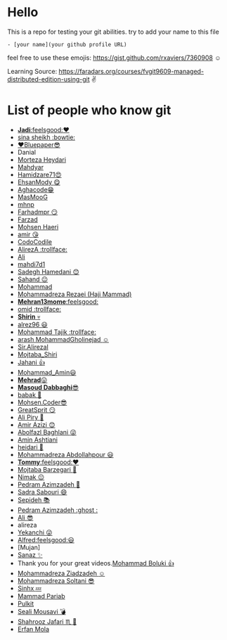 # __Hello__
This is a repo for testing your git abilities. try to add your name to this file

`- [your name](your github profile URL)`

feel free to use these emojis: https://gist.github.com/rxaviers/7360908 :relaxed:

Learning Source: https://faradars.org/courses/fvgit9609-managed-distributed-edition-using-git :v:

# List of people who know git
- [__Jadi__:feelsgood::heart:](https://jadi.net)
- [sina sheikh :bowtie:](https://github.com/mrsinshin)
- [:heart:Bluepaper:sunglasses:](https://github.com/MrBluepaper)
- Danial
- [Morteza Heydari](https://github.com/MortezaHeydari97)
- [Mahdyar](https://github.com/mahdyar)
- [Hamidzare71:heart_eyes: ](https://github.com/hamidzare71)
- [EhsanMody :yum:](https://github.com/ehsanmody)
- [Aghacode:grin:](https://github.com/aghacode)
- [MasMooG](https://github.com/MasuodSamarin)
- [mhnp](https://github.com/mnakhaei)
- [Farhadmpr :smirk: ](http://farhadm.ir)
- [Farzad](https://github.com/f-a-r-z-a-d)
- [Mohsen Haeri](https://github.com/tabib2m)
- [amir :kissing_heart:](https://github.com/amirdy)
- [CodoCodile](https://github.com/HoseinAbili/)
- [AlirezA :trollface: ](https://github.com/bojbaj)
- [Ali](https://github.com/AliNazariii)
- [mahdi7d1](https://github.com/mahdi7d1)
- [Sadegh Hamedani :blush:](https://github.com/SgHmp97)
- [Sahand :neutral_face:](https://github.com/sahandkarimkhani)
- [Mohammad](https://github.com/maskroid)
- [Mohammadreza Rezaei (Haji Mammad)](https://github.com/MrRezaei)
- [__Mehran13mome__:feelsgood:](https://github.com/mome13)
-  [omid :trollface:](https://github.com/omidzahed1998)
- [__Shirin__ :skull:](https://github.com/ShirinTahmasebi)
- [alrez96 :smiley:](https://github.com/alrez96)
- [Mohammad Tajik :trollface: ](https://github.com/mtss92)
- [arash MohammadGholinejad :relaxed:](https://github.com/Arashmgholinejad)
- [Sir.Alirezal](https://github.com/sirAlireza)
- [  Mojtaba_Shiri ](https://github.com/MojtabaShiri)
- [Jahani :+1:](https://github.com/jahani)
- [Mohammad_Amin:smiley:](https://github.com/aminsoheyli)
- [__Mehrad__:stuck_out_tongue:](https://github.com/mahdi161)
- [__Masoud Dabbaghi__:sunglasses:](https://github.com/masoudd2159)
- [babak :moyai:](https://github.com/babk)
- [Mohsen.Coder:sunglasses:](https://github.com/mohsen-coder)
- [GreatSprit :smirk: ](https://github.com/aminmikh)
- [Ali Piry :ghost:](https://github.com/yripila)
- [Amir Azizi :blush: ](https://github.com/AmirRezaAzizi)
- [Abolfazl Baghlani :stuck_out_tongue_winking_eye: ](https://github.com/Baghlani)
- [Amin Ashtiani](https://github.com/AminAshtiani)
- [heidari :runner:](https://github.com/heidarii)
- [Mohammadreza Abdollahpour :smiley:](https://github.com/rezapour)
- [__Tommy__:feelsgood::heart:](https://github.com/TommyRabetian)
- [Mojtaba Barzegari :guitar:](https://mbarzegary.github.io)
- [Nimak :neutral_face: ](https://github.com/iw4p)
- [Pedram Azimzadeh :ghost:](https://github.com/PedramAz)
- [Sadra Sabouri :smile:](https://github.com/sadrasabouri)
- [Sepideh :books:](https://github.com/SepidSal)
- [Pedram Azimzadeh :ghost : ](https://github.com/PedramAz)
- [Ali :sunglasses: ](https://github.com/ames1)
- alireza
- [Yekanchi :stuck_out_tongue_winking_eye:](https://github.com/yekanchi)
- [Alfred:feelsgood::smiley:](https://github.com/Alfred188)
- [Mujan]
- [Sanaz :sparkles: ](https://github.com/san4z)
- Thank you for your great videos.[Mohammad Boluki :+1:](https://github.com/MohammadBoluki)
- [Mohammadreza Ziadzadeh :relaxed: ](https://github.com/ziadzadeh)
- [Mohammadreza Soltani :sunglasses: ](https://github.com/mrzasoltani)
- [Sinhx :zzz: ](https://github.com/sinushx)
- [Mammad Pariab](https://github.com/jkmpariab)
- [Pulkit](https://github.com/pulkitrock1921)
- [Seali Mousavi :bomb: ](https://github.com/sealimousavi)
- [Shahrooz Jafari :scorpius: :tiger: ](https://github.com/shahroozj)
- [Erfan Mola](https://github.com/erfanmola)
